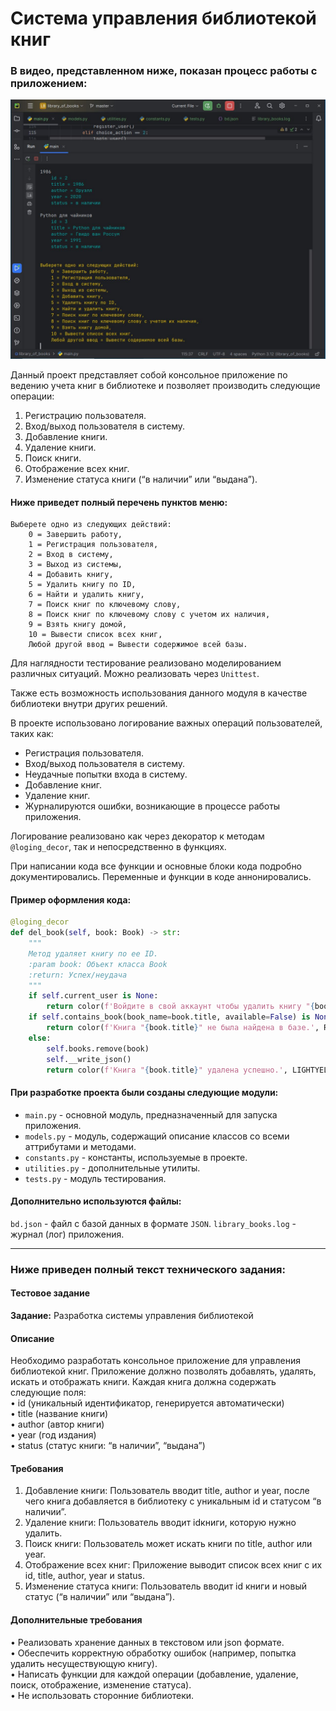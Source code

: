 # Система управления библиотекой книг

### В видео, представленном ниже, показан процесс работы с приложением:
[![Посмотрите видео](https://github.com/Topotun77/library_of_books/blob/master/Media/ScreenShot01.JPG?raw=true)](https://disk.yandex.ru/d/-ZYmMZO-oeZToA/video.mp4)

Данный проект представляет собой консольное приложение по ведению учета книг в библиотеке и позволяет производить 
следующие операции: 

1. Регистрацию пользователя.
2. Вход/выход пользователя в систему.
3. Добавление книги.
4. Удаление книги.
5. Поиск книги.
6. Отображение всех книг.
7. Изменение статуса книги (“в наличии” или “выдана”).

#### Ниже приведет полный перечень пунктов меню:
```
Выберете одно из следующих действий:
	0 = Завершить работу,
	1 = Регистрация пользователя,
	2 = Вход в систему,
	3 = Выход из системы,
	4 = Добавить книгу,
	5 = Удалить книгу по ID,
	6 = Найти и удалить книгу,
	7 = Поиск книг по ключевому слову,
	8 = Поиск книг по ключевому слову с учетом их наличия,
	9 = Взять книгу домой,
	10 = Вывести список всех книг,
	Любой другой ввод = Вывести содержимое всей базы.
```

Для наглядности тестирование реализовано моделированием различных ситуаций.
Можно реализовать через `Unittest`.

Также есть возможность использования данного модуля в качестве библиотеки внутри других решений.

В проекте использовано логирование важных операций пользователей, таких как:

- Регистрация пользователя.
- Вход/выход пользователя в систему.
- Неудачные попытки входа в систему.
- Добавление книг.
- Удаление книг.
- Журналируются ошибки, возникающие в процессе работы приложения.

Логирование реализовано как через декоратор к методам `@loging_decor`, так и непосредственно в функциях. 

При написании кода все функции и основные блоки кода подробно документировались.
Переменные и функции в коде аннонировались.

#### Пример оформления кода:
```python
@loging_decor
def del_book(self, book: Book) -> str:
    """
    Метод удаляет книгу по ее ID.
    :param book: Объект класса Book
    :return: Успех/неудача
    """
    if self.current_user is None:
        return color(f'Войдите в свой аккаунт чтобы удалить книгу "{book}".')
    if self.contains_book(book_name=book.title, available=False) is None:
        return color(f'Книга "{book.title}" не была найдена в базе.', RED)
    else:
        self.books.remove(book)
        self.__write_json()
        return color(f'Книга "{book.title}" удалена успешно.', LIGHTYELLOW)
```
#### При разработке проекта были созданы следующие модули:
- `main.py` - основной модуль, предназначенный для запуска приложения.
- `models.py` - модуль, содержащий описание классов со всеми аттрибутами и методами. 
- `constants.py` - константы, используемые в проекте.
- `utilities.py` - дополнительные утилиты.
- `tests.py` - модуль тестирования.

#### Дополнительно используются файлы:
`bd.json` - файл с базой данных в формате `JSON`.
`library_books.log` - журнал (лог) приложения.

---
### Ниже приведен полный текст технического задания:

#### Тестовое задание 
**Задание:** Разработка системы управления библиотекой
#### Описание
Необходимо разработать консольное приложение для управления библиотекой книг. 
Приложение должно позволять добавлять, удалять, искать и отображать книги. Каждая книга должна содержать следующие поля:  
 • id (уникальный идентификатор, генерируется автоматически)  
 • title (название книги)  
 • author (автор книги)  
 • year (год издания)  
 • status (статус книги: “в наличии”, “выдана”)

#### Требования
 1. Добавление книги: Пользователь вводит title, author и year, после чего книга добавляется в библиотеку с уникальным id и статусом “в наличии”.
 2. Удаление книги: Пользователь вводит idкниги, которую нужно удалить.
 3. Поиск книги: Пользователь может искать книги по title, author или year.
 4. Отображение всех книг: Приложение выводит список всех книг с их id, title, author, year и status.
 5. Изменение статуса книги: Пользователь вводит id книги и новый статус (“в наличии” или “выдана”).

#### Дополнительные требования
 • Реализовать хранение данных в текстовом или json формате.  
 • Обеспечить корректную обработку ошибок (например, попытка удалить несуществующую книгу).  
 • Написать функции для каждой операции (добавление, удаление, поиск, отображение, изменение статуса).  
 • Не использовать сторонние библиотеки.
